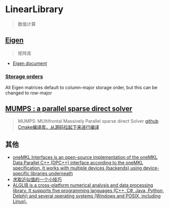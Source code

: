 # LinearLibrary
> 数值计算

## [Eigen](https://eigen.tuxfamily.org/index.php?title=Main_Page)
> 矩阵库

- [Eigen document](https://eigen.tuxfamily.org/dox/)

### [Storage orders](https://eigen.tuxfamily.org/dox/group__TopicStorageOrders.html)

All Eigen matrices default to column-major storage order, but this can be changed to row-major

## [MUMPS : a parallel sparse direct solver](https://mumps-solver.org/index.php)
> MUMPS: MUltifrontal Massively Parallel sparse direct Solver
[github Cmake编译库，从源码拉起下来进行编译](https://github.com/scivision/mumps)

## 其他
- [oneMKL Interfaces is an open-source implementation of the oneMKL Data Parallel C++ (DPC++) interface according to the oneMKL specification. It works with multiple devices (backends) using device-specific libraries underneath](https://github.com/oneapi-src/oneMKL)
- [求取近似值的一个小技巧](https://www.johndcook.com/blog/2023/02/07/mediant-approximation-trick/)
- [ALGLIB is a cross-platform numerical analysis and data processing library. It supports five programming languages (C++, C#, Java, Python, Delphi) and several operating systems (Windows and POSIX, including Linux). ](https://www.alglib.net/)
